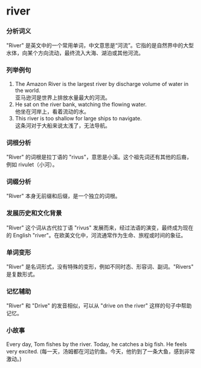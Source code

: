 # river

### 分析词义

  

"River" 是英文中的一个常用单词，中文意思是“河流”。它指的是自然界中的大型水体，向某个方向流动，最终流入大海、湖泊或其他河流。

  

### 列举例句

  

1.  The Amazon River is the largest river by discharge volume of water in the world.  
    亚马逊河是世界上排放水量最大的河流。
2.  He sat on the river bank, watching the flowing water.  
    他坐在河岸上，看着流动的水。
3.  This river is too shallow for large ships to navigate.  
    这条河对于大船来说太浅了，无法导航。

  

### 词根分析

  

"River" 的词根是拉丁语的 "rivus"，意思是小溪。这个祖先词还有其他的后裔，例如 rivulet（小河）。

  

### 词缀分析

  

"River" 本身无前缀和后缀，是一个独立的词根。

  

### 发展历史和文化背景

  

"River" 这个词从古代拉丁语 "rivus" 发展而来，经过法语的演变，最终成为现在的 English "river"。在欧美文化中，河流通常作为生命、旅程或时间的象征。

  

### 单词变形

  

"River" 是名词形式，没有特殊的变形，例如不同时态、形容词、副词。"Rivers" 是复数形式。

  

### 记忆辅助

  

"River" 和 "Drive" 的发音相似，可以从 "drive on the river" 这样的句子中帮助记忆。

  

### 小故事

  

Every day, Tom fishes by the river. Today, he catches a big fish. He feels very excited. (每一天，汤姆都在河边钓鱼。今天，他钓到了一条大鱼，感到非常激动。)
